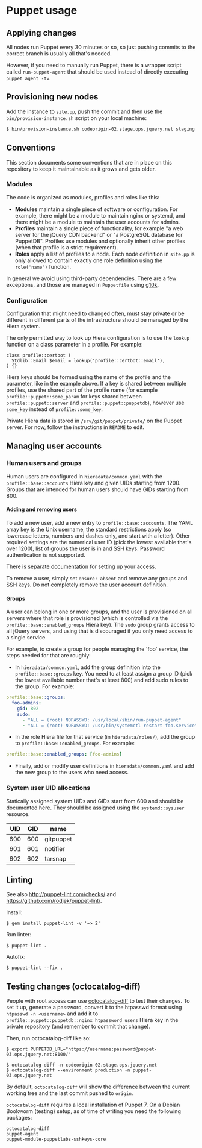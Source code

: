 # Puppet usage

## Applying changes

All nodes run Puppet every 30 minutes or so, so just pushing
commits to the correct branch is usually all that's needed.

However, if you need to manually run Puppet, there is a wrapper script
called `run-puppet-agent` that should be used instead of directly
executing `puppet agent -tv`.

## Provisioning new nodes

Add the instance to `site.pp`, push the commit and then use the
`bin/provision-instance.sh` script on your local machine:
```bash
$ bin/provision-instance.sh codeorigin-02.stage.ops.jquery.net staging
```

## Conventions

This section documents some conventions that are in place on this
repository to keep it maintainable as it grows and gets older.

### Modules

The code is organized as modules, profiles and roles like this:
* **Modules** maintain a single piece of software or configuration. For
  example, there might be a module to maintain nginx or systemd, and
  there might be a module to maintain the user accounts for admins.
* **Profiles** maintain a single piece of functionality, for example
  "a web server for the jQuery CDN backend" or "a PostgreSQL database
  for PuppetDB". Profiles use modules and optionally inherit other
  profiles (when that profile is a strict requirement).
* **Roles** apply a list of profiles to a node. Each node definition
  in `site.pp` is only allowed to contain exactly one role definition
  using the `role('name')` function.

In general we avoid using third-party dependencies. There are a few
exceptions, and those are managed in `Puppetfile` using [g10k].

[g10k]: https://github.com/xorpaul/g10k

### Configuration

Configuration that might need to changed often, must stay private or
be different in different parts of the infrastructure should be managed
by the Hiera system.

The only permitted way to look up Hiera configuration is to use the
`lookup` function on a class parameter in a profile. For example:
```puppet
class profile::certbot (
  Stdlib::Email $email = lookup('profile::certbot::email'),
) {}
```

Hiera keys should be formed using the name of the profile and the
parameter, like in the example above. If a key is shared between
multiple profiles, use the shared part of the profile name (for example
`profile::puppet::some_param` for keys shared between
`profile::puppet::server` and `profile::puppet::puppetdb`), however use
`some_key` instead of `profile::some_key`.

Private Hiera data is stored in `/srv/git/puppet/private/` on the
Puppet server. For now, follow the instructions in `README` to edit.

## Managing user accounts

### Human users and groups

Human users are configured in `hieradata/common.yaml` with the
`profile::base::accounts` Hiera key and given UIDs starting from 1200.
Groups that are intended for human users should have GIDs starting
from 800.

#### Adding and removing users

To add a new user, add a new entry to `profile::base::accounts`. The
YAML array key is the Unix username, the standard restrictions apply
(so lowercase letters, numbers and dashes only, and start with a
letter). Other required settings are the numerical user ID (pick the
lowest available that's over 1200), list of groups the user is in
and SSH keys. Password authentication is not supported.

There is [separate documentation] for setting up your access.

[separate documentation]: ./access.md

To remove a user, simply set `ensure: absent` and remove any groups and
SSH keys. Do not completely remove the user account definition.

#### Groups

A user can belong in one or more groups, and the user is provisioned
on all servers where that role is provisioned (which is controlled via
the `profile::base::enabled_groups` Hiera key). The `sudo` group grants
access to all jQuery servers, and using that is discouraged if you only
need access to a single service.

For example, to create a group for people managing the 'foo' service,
the steps needed for that are roughly:
* In `hieradata/common.yaml`, add the group definition into the
  `profile::base::groups` key. You need to at least assign a group ID
  (pick the lowest available number that's at least 800) and add sudo
  rules to the group. For example:
```yaml
profile::base::groups:
  foo-admins:
    gid: 802
    sudo:
      - "ALL = (root) NOPASSWD: /usr/local/sbin/run-puppet-agent"
      - "ALL = (root) NOPASSWD: /usr/bin/systemctl restart foo.service"
```
* In the role Hiera file for that service (in `hieradata/roles/`),
  add the group to `profile::base::enabled_groups`. For example:
```yaml
profile::base::enabled_groups: [foo-admins]
```
* Finally, add or modify user definitions in `hieradata/common.yaml`
  and add the new group to the users who need access.

### System user UID allocations

Statically assigned system UIDs and GIDs start from 600 and should be
documented here. They should be assigned using the `systemd::sysuser`
resource.

| UID | GID | name |
|-----|-----|------|
| 600 | 600 | gitpuppet
| 601 | 601 | notifier
| 602 | 602 | tarsnap

## Linting

See also <http://puppet-lint.com/checks/> and <https://github.com/rodjek/puppet-lint/>.

Install:
```
$ gem install puppet-lint -v '~> 2'
```

Run linter:
```shell-session
$ puppet-lint .
```

Autofix:
```shell-session
$ puppet-lint --fix .
```

## Testing changes (octocatalog-diff)

People with root access can use [octocatalog-diff] to test their
changes. To set it up, generate a password, convert it to the htpasswd
format using `htpasswd -n <username>` and add it to
`profile::puppet::puppetdb::nginx_htpassword_users` Hiera key in the
private repository (and remember to commit that change).

[octocatalog-diff]: https://github.com/github/octocatalog-diff/

Then, run octocatalog-diff like so:
```shell
$ export PUPPETDB_URL="https://username:password@puppet-03.ops.jquery.net:8100/"

$ octocatalog-diff -n codeorigin-02.stage.ops.jquery.net
$ octocatalog-diff --environment production -n puppet-03.ops.jquery.net
```

By default, `octocatalog-diff` will show the difference between the
current working tree and the last commit pushed to `origin`.

`octocatalog-diff` requires a local installation of Puppet 7. On a
Debian Bookworm (testing) setup, as of time of writing you need the
following packages:
```
octocatalog-diff
puppet-agent
puppet-module-puppetlabs-sshkeys-core
```
